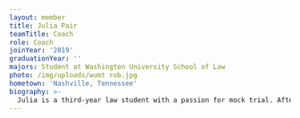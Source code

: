 ```yaml
---
layout: member
title: Julia Pair
teamTitle: Coach
role: Coach
joinYear: '2019'
graduationYear: ''
majors: Student at Washington University School of Law
photo: /img/uploads/wumt rob.jpg
hometown: 'Nashville, Tennessee'
biography: >-
  Julia is a third-year law student with a passion for mock trial. After competing as an undergraduate at Miami University for 4 years, she and her team won the AMTA national championship. She is now enjoying coaching the talented undergraduates at Wash U.
---
```

